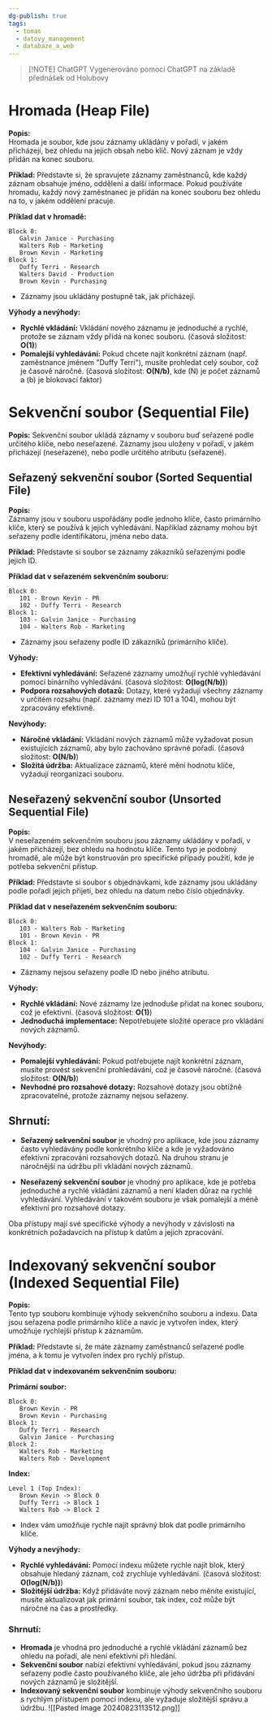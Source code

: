 ```yaml
---
dg-publish: true
tags:
  - tomas
  - datovy_management
  - databaze_a_web
---
```

> [!NOTE] ChatGPT
> Vygenerováno pomocí ChatGPT na základě přednášek od Holubovy

# Hromada (Heap File)
**Popis:**  
Hromada je soubor, kde jsou záznamy ukládány v pořadí, v jakém přicházejí, bez ohledu na jejich obsah nebo klíč. Nový záznam je vždy přidán na konec souboru.

**Příklad:**
Představte si, že spravujete záznamy zaměstnanců, kde každý záznam obsahuje jméno, oddělení a další informace. Pokud používáte hromadu, každý nový zaměstnanec je přidán na konec souboru bez ohledu na to, v jakém oddělení pracuje.

**Příklad dat v hromadě:**
```
Block 0:
   Galvin Janice - Purchasing
   Walters Rob - Marketing
   Brown Kevin - Marketing
Block 1:
   Duffy Terri - Research
   Walters David - Production
   Brown Kevin - Purchasing
```
- Záznamy jsou ukládány postupně tak, jak přicházejí.

**Výhody a nevýhody:**
- **Rychlé vkládání:** Vkládání nového záznamu je jednoduché a rychlé, protože se záznam vždy přidá na konec souboru. (časová složitost: **O(1)**)
- **Pomalejší vyhledávání:** Pokud chcete najít konkrétní záznam (např. zaměstnance jménem "Duffy Terri"), musíte prohledat celý soubor, což je časově náročné. (časová složitost: **O(N/b)**, kde \(N\) je počet záznamů a \(b\) je blokovací faktor)

# Sekvenční soubor (Sequential File)

**Popis:**
Sekvenční soubor ukládá záznamy v souboru buď seřazené podle určitého klíče, nebo neseřazené. Záznamy jsou uloženy v pořadí, v jakém přicházejí (neseřazené), nebo podle určitého atributu (seřazené).

## Seřazený sekvenční soubor (Sorted Sequential File)

**Popis:**  
Záznamy jsou v souboru uspořádány podle jednoho klíče, často primárního klíče, který se používá k jejich vyhledávání. Například záznamy mohou být seřazeny podle identifikátoru, jména nebo data.

**Příklad:**
Představte si soubor se záznamy zákazníků seřazenými podle jejich ID.

**Příklad dat v seřazeném sekvenčním souboru:**
```
Block 0:
   101 - Brown Kevin - PR
   102 - Duffy Terri - Research
Block 1:
   103 - Galvin Janice - Purchasing
   104 - Walters Rob - Marketing
```
- Záznamy jsou seřazeny podle ID zákazníků (primárního klíče).

**Výhody:**
- **Efektivní vyhledávání:** Seřazené záznamy umožňují rychlé vyhledávání pomocí binárního vyhledávání. (časová složitost: **O(log(N/b))**)
- **Podpora rozsahových dotazů:** Dotazy, které vyžadují všechny záznamy v určitém rozsahu (např. záznamy mezi ID 101 a 104), mohou být zpracovány efektivně.

**Nevýhody:**
- **Náročné vkládání:** Vkládání nových záznamů může vyžadovat posun existujících záznamů, aby bylo zachováno správné pořadí. (časová složitost: **O(N/b)**)
- **Složitá údržba:** Aktualizace záznamů, které mění hodnotu klíče, vyžadují reorganizaci souboru.

## Neseřazený sekvenční soubor (Unsorted Sequential File)

**Popis:**  
V neseřazeném sekvenčním souboru jsou záznamy ukládány v pořadí, v jakém přicházejí, bez ohledu na hodnotu klíče. Tento typ je podobný hromadě, ale může být konstruován pro specifické případy použití, kde je potřeba sekvenční přístup.

**Příklad:**
Představte si soubor s objednávkami, kde záznamy jsou ukládány podle pořadí jejich přijetí, bez ohledu na datum nebo číslo objednávky.

**Příklad dat v neseřazeném sekvenčním souboru:**
```
Block 0:
   103 - Walters Rob - Marketing
   101 - Brown Kevin - PR
Block 1:
   104 - Galvin Janice - Purchasing
   102 - Duffy Terri - Research
```
- Záznamy nejsou seřazeny podle ID nebo jiného atributu.

**Výhody:**
- **Rychlé vkládání:** Nové záznamy lze jednoduše přidat na konec souboru, což je efektivní. (časová složitost: **O(1)**)
- **Jednoduchá implementace:** Nepotřebujete složité operace pro vkládání nových záznamů.

**Nevýhody:**
- **Pomalejší vyhledávání:** Pokud potřebujete najít konkrétní záznam, musíte provést sekvenční prohledávání, což je časově náročné. (časová složitost: **O(N/b)**)
- **Nevhodné pro rozsahové dotazy:** Rozsahové dotazy jsou obtížně zpracovatelné, protože záznamy nejsou seřazeny.

## Shrnutí:

- **Seřazený sekvenční soubor** je vhodný pro aplikace, kde jsou záznamy často vyhledávány podle konkrétního klíče a kde je vyžadováno efektivní zpracování rozsahových dotazů. Na druhou stranu je náročnější na údržbu při vkládání nových záznamů.
  
- **Neseřazený sekvenční soubor** je vhodný pro aplikace, kde je potřeba jednoduché a rychlé vkládání záznamů a není kladen důraz na rychlé vyhledávání. Vyhledávání v takovém souboru je však pomalejší a méně efektivní pro rozsahové dotazy.

Oba přístupy mají své specifické výhody a nevýhody v závislosti na konkrétních požadavcích na přístup k datům a jejich zpracování.

# Indexovaný sekvenční soubor (Indexed Sequential File)
**Popis:**  
Tento typ souboru kombinuje výhody sekvenčního souboru a indexu. Data jsou seřazena podle primárního klíče a navíc je vytvořen index, který umožňuje rychlejší přístup k záznamům.

**Příklad:**
Představte si, že máte záznamy zaměstnanců seřazené podle jména, a k tomu je vytvořen index pro rychlý přístup.

**Příklad dat v indexovaném sekvenčním souboru:**

**Primární soubor:**
```
Block 0:
   Brown Kevin - PR
   Brown Kevin - Purchasing
Block 1:
   Duffy Terri - Research
   Galvin Janice - Purchasing
Block 2:
   Walters Rob - Marketing
   Walters Rob - Development
```

**Index:**
```
Level 1 (Top Index):
   Brown Kevin -> Block 0
   Duffy Terri -> Block 1
   Walters Rob -> Block 2
```
- Index vám umožňuje rychle najít správný blok dat podle primárního klíče.

**Výhody a nevýhody:**
- **Rychlé vyhledávání:** Pomocí indexu můžete rychle najít blok, který obsahuje hledaný záznam, což zrychluje vyhledávání. (časová složitost: **O(log(N/b))**)
- **Složitější údržba:** Když přidáváte nový záznam nebo měníte existující, musíte aktualizovat jak primární soubor, tak index, což může být náročné na čas a prostředky.

### Shrnutí:
- **Hromada** je vhodná pro jednoduché a rychlé vkládání záznamů bez ohledu na pořadí, ale není efektivní při hledání.
- **Sekvenční soubor** nabízí efektivní vyhledávání, pokud jsou záznamy seřazeny podle často používaného klíče, ale jeho údržba při přidávání nových záznamů je složitější.
- **Indexovaný sekvenční soubor** kombinuje výhody sekvenčního souboru s rychlým přístupem pomocí indexu, ale vyžaduje složitější správu a údržbu.
![[Pasted image 20240823113512.png]]